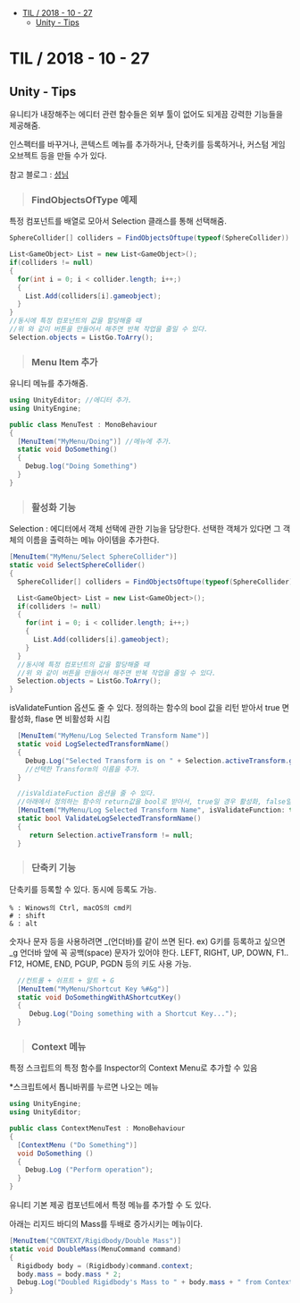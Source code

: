 <!-- START doctoc generated TOC please keep comment here to allow auto update -->
<!-- DON'T EDIT THIS SECTION, INSTEAD RE-RUN doctoc TO UPDATE -->


- [TIL / 2018 - 10 - 27](#til--2018---10---27)
  - [Unity - Tips](#unity---tips)

<!-- END doctoc generated TOC please keep comment here to allow auto update -->

# TIL / 2018 - 10 - 27 
## Unity - Tips 

유니티가 내장해주는 에디터 관련 함수들은 외부 툴이 없어도 되게끔 강력한 기능들을 제공해줌. 

인스펙터를 바꾸거나, 콘텍스트 메뉴를 추가하거나, 단축키를 등록하거나, 커스텀 게임 오브젝트 등을 만들 수가 있다. 

참고 블로그 : [셩님] 

[셩님]:(http://debuglog.tistory.com/28) 

> ### FindObjectsOfType 예제 
특정 컴포넌트를 배열로 모아서 Selection 클래스를 통해 
선택해줌. 

```cs 
SphereCollider[] colliders = FindObjectsOftupe(typeof(SphereCollider)) asSphereCollider[]; 

List<GameObject> List = new List<GameObject>(); 
if(colliders != null) 
{ 
  for(int i = 0; i < collider.length; i++;) 
  { 
    List.Add(colliders[i].gameobject); 
  } 
} 
//동시에 특정 컴포넌트의 값을 할당해줄 때 
//위 와 같이 버튼을 만들어서 해주면 반복 작업을 줄일 수 있다. 
Selection.objects = ListGo.ToArry(); 
``` 
> ### Menu Item 추가 
유니티 메뉴를 추가해줌. 

```cs 
using UnityEditor; //에디터 추가. 
using UnityEngine; 

public class MenuTest : MonoBehaviour 
{ 
  [MenuItem("MyMenu/Doing")] //메뉴에 추가. 
  static void DoSomething() 
  { 
    Debug.log("Doing Something") 
  } 
} 

``` 

> ### 활성화 기능 
Selection : 에디터에서 객체 선택에 관한 기능을 담당한다. 
선택한 객체가 있다면 그 객체의 이름을 출력하는 메뉴 아이템을 추가한다. 

```cs 
[MenuItem("MyMenu/Select SphereCollider")] 
static void SelectSphereCollider() 
{ 
  SphereCollider[] colliders = FindObjectsOftupe(typeof(SphereCollider)) asSphereCollider[]; 

  List<GameObject> List = new List<GameObject>(); 
  if(colliders != null) 
  { 
    for(int i = 0; i < collider.length; i++;) 
    { 
      List.Add(colliders[i].gameobject); 
    } 
  } 
  //동시에 특정 컴포넌트의 값을 할당해줄 때 
  //위 와 같이 버튼을 만들어서 해주면 반복 작업을 줄일 수 있다. 
  Selection.objects = ListGo.ToArry(); 
} 
``` 

isValidateFuntion 옵션도 줄 수 있다. 
정의하는 함수의 bool 값을 리턴 받아서 true 면 활성화, flase 면 비활성화 시킴 
```cs 
  [MenuItem("MyMenu/Log Selected Transform Name")] 
  static void LogSelectedTransformName() 
  { 
    Debug.Log("Selected Transform is on " + Selection.activeTransform.gameObject.name + "."); 
    //선택한 Transform의 이름을 추가. 
  } 

  //isValdiateFuction 옵션을 줄 수 있다. 
  //아래에서 정의하는 함수의 return값을 bool로 받아서, true일 경우 활성화, false일 경우 비활성화한다. 
  [MenuItem("MyMenu/Log Selected Transform Name", isValidateFunction: true)] 
  static bool ValidateLogSelectedTransformName() 
  { 
     return Selection.activeTransform != null; 
  } 
``` 

> ### 단축키 기능 
단축키를 등록할 수 있다. 동시에 등록도 가능. 
``` 
% : Winows의 Ctrl, macOS의 cmd키 
# : shift 
& : alt 
``` 
숫자나 문자 등을 사용하려면 _(언더바)를 같이 쓰면 된다. 
ex) G키를 등록하고 싶으면 _g 
언더바 앞에 꼭 공백(space) 문자가 있어야 한다. 
LEFT, RIGHT, UP, DOWN, F1.. F12, HOME, END, PGUP, PGDN 등의 키도 사용 가능. 
```cs 
  //컨트롤 + 쉬프트 + 알트 + G 
  [MenuItem("MyMenu/Shortcut Key %#&g")] 
  static void DoSomethingWithAShortcutKey() 
  { 
     Debug.Log("Doing something with a Shortcut Key..."); 
  } 
``` 

> ### Context 메뉴 
특정 스크립트의 특정 함수를 Inspector의 Context Menu로 추가할 수 있음 

*스크립트에서 톱니바퀴를 누르면 나오는 메뉴 

```cs 
using UnityEngine; 
using UnityEditor; 

public class ContextMenuTest : MonoBehaviour 
{ 
  [ContextMenu ("Do Something")] 
  void DoSomething () 
  { 
    Debug.Log ("Perform operation"); 
  }
} 
``` 

유니티 기본 제공 컴포넌트에서 특정 메뉴를 추가할 수 도 있다. 

아래는 리지드 바디의 Mass를 두배로 증가시키는 메뉴이다. 

```cs 
[MenuItem("CONTEXT/Rigidbody/Double Mass")] 
static void DoubleMass(MenuCommand command) 
{ 
  Rigidbody body = (Rigidbody)command.context; 
  body.mass = body.mass * 2; 
  Debug.Log("Doubled Rigidbody's Mass to " + body.mass + " from Context Menu."); 
}   
```
